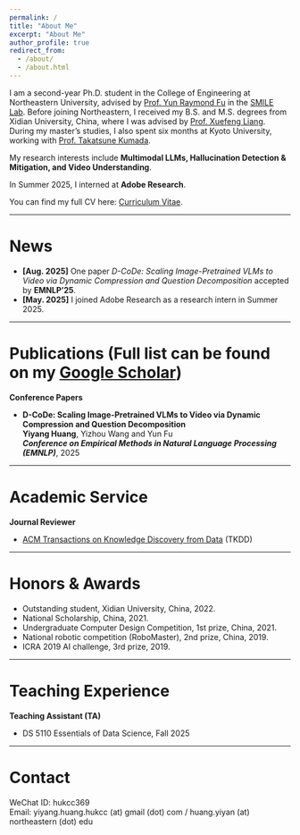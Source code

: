 ```yaml
---
permalink: /
title: "About Me"
excerpt: "About Me"
author_profile: true
redirect_from: 
  - /about/
  - /about.html
---
```


I am a second-year Ph.D. student in the College of Engineering at Northeastern University, advised by [Prof. Yun Raymond Fu](https://www1.ece.neu.edu/~yunfu/) in the [SMILE Lab](https://fulab.sites.northeastern.edu/). Before joining Northeastern, I received my B.S. and M.S. degrees from Xidian University, China, where I was advised by [Prof. Xuefeng Liang](https://web.xidian.edu.cn/xliang/en/index.html). During my master’s studies, I also spent six months at Kyoto University, working with [Prof. Takatsune Kumada](https://kdb.iimc.kyoto-u.ac.jp/profile/en.a61c204316cdb5fc.html#display-items_basic-information).

My research interests include **Multimodal LLMs, Hallucination Detection & Mitigation, and Video Understanding**.

In Summer 2025, I interned at **Adobe Research**.

You can find my full CV here: [Curriculum Vitae](../files/CVFall2025.pdf).

---

News
======
- **[Aug. 2025]** One paper *D-CoDe: Scaling Image-Pretrained VLMs to Video via Dynamic Compression and Question Decomposition* accepted by **EMNLP’25**.  
- **[May. 2025]** I joined Adobe Research as a research intern in Summer 2025.  

---

Publications (Full list can be found on my [Google Scholar](https://scholar.google.com/citations?user=A0H2ZYQAAAAJ))
======      
**Conference Papers**  
* **D-CoDe: Scaling Image-Pretrained VLMs to Video via Dynamic Compression and Question Decomposition**   
**Yiyang Huang**, Yizhou Wang and Yun Fu       
***Conference on Empirical Methods in Natural Language Processing (EMNLP)***, 2025    

---

Academic Service
======
**Journal Reviewer**   
* [ACM Transactions on Knowledge Discovery from Data](https://dl.acm.org/journal/tkdd) (TKDD)   

---

Honors & Awards 
======
* Outstanding student, Xidian University, China, 2022.
* National Scholarship, China, 2021.
* Undergraduate Computer Design Competition, 1st prize, China, 2021.
* National robotic competition (RoboMaster), 2nd prize, China, 2019.
* ICRA 2019 AI challenge, 3rd prize, 2019.

---

Teaching Experience
======
**Teaching Assistant (TA)**
* DS 5110 Essentials of Data Science, Fall 2025

---

Contact
=====
WeChat ID: hukcc369    
Email: yiyang.huang.hukcc (at) gmail (dot) com / huang.yiyan (at) northeastern (dot) edu

